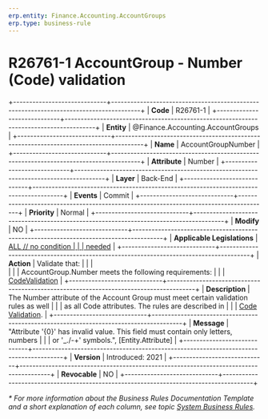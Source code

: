 ```yaml
---
erp.entity: Finance.Accounting.AccountGroups
erp.type: business-rule
---
```


# R26761-1 AccountGroup - Number (Code) validation
+-----------------------------+---------------------------------------------------------------------------------------+
| **Code**                    | R26761-1                                                                              |
+-----------------------------+---------------------------------------------------------------------------------------+
| **Entity**                  | @Finance.Accounting.AccountGroups                                                     |
+-----------------------------+---------------------------------------------------------------------------------------+
| **Name**                    | AccountGroupNumber                                                                    |
+-----------------------------+---------------------------------------------------------------------------------------+
| **Attribute**               | Number                                                                                |
+-----------------------------+---------------------------------------------------------------------------------------+
| **Layer**                   | Back-End                                                                              |
+-----------------------------+---------------------------------------------------------------------------------------+
| **Events**                  | Commit                                                                                |
+-----------------------------+---------------------------------------------------------------------------------------+
| **Priority**                | Normal                                                                                |
+-----------------------------+---------------------------------------------------------------------------------------+
| **Modify**                  | NO                                                                                    |
+-----------------------------+---------------------------------------------------------------------------------------+
| **Applicable Legislations** | [ALL // no condition                                                                  |
|                             | needed](xref:applicable-legislations)                                                 |
+-----------------------------+---------------------------------------------------------------------------------------+
| **Action**                  | Validate that:                                                                        |
|                             | <br/>                                                                                 |
|                             | AccountGroup.Number meets the following requirements:                                 |
|                             | [CodeValidation](../reference/code-validation.md)                                     |
+-----------------------------+---------------------------------------------------------------------------------------+
| **Description**             | The Number attribute of the Account Group must meet certain validation rules as well  |
|                             | as all Code attributes. The rules are described in                                    |
|                             | [Code Validation](../reference/code-validation.md).                                   |
+-----------------------------+---------------------------------------------------------------------------------------+
| **Message**                 | \"Attribute \'{0}\' has invalid value. This field must contain only letters, numbers  |
|                             | or \'\_./-+\' symbols.\", \[Entity.Attribute\]                                        |
+-----------------------------+---------------------------------------------------------------------------------------+
| **Version**                 | Introduced: 2021                                                                      |
+-----------------------------+---------------------------------------------------------------------------------------+
| **Revocable**               | NO                                                                                    |
+-----------------------------+---------------------------------------------------------------------------------------+

*\* For more information about the Business Rules Documentation Template and a short explanation of each column, see
topic [System Business Rules](../templates/template-description-system-business-rules.md).*
